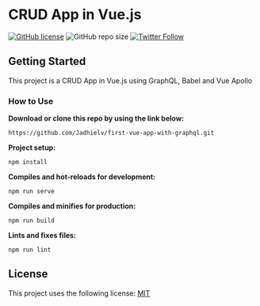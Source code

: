 # CRUD App in Vue.js

[![GitHub license](https://img.shields.io/badge/license-MIT-blue.svg)](https://github.com/Jadhielv/first-vue-app-with-graphql/blob/master/LICENSE)
![GitHub repo size](https://img.shields.io/github/repo-size/jadhielv/first-vue-app-with-graphql)
[![Twitter Follow](https://img.shields.io/twitter/follow/jadhielv?style=social)](https://twitter.com/intent/follow?screen_name=jadhielv)

## Getting Started

This project is a CRUD App in Vue.js using GraphQL, Babel and Vue Apollo

### How to Use

**Download or clone this repo by using the link below:**

```
https://github.com/Jadhielv/first-vue-app-with-graphql.git
```

**Project setup:**

``` 
npm install
```

**Compiles and hot-reloads for development:**

``` 
npm run serve
```

**Compiles and minifies for production:**

``` 
npm run build
```

**Lints and fixes files:**

``` 
npm run lint
```

## License

This project uses the following license: [MIT](<https://choosealicense.com/licenses/mit/>)